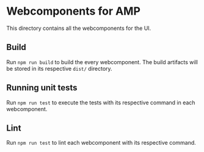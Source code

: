 # Webcomponents for AMP

This directory contains all the webcomponents for the UI.

## Build

Run `npm run build` to build the every webcomponent. The build artifacts will be stored in its respective `dist/` directory.

## Running unit tests

Run `npm run test` to execute the tests with its respective command in each webcomponent.

## Lint

Run `npm run test` to lint each webcomponent with its respective command.
